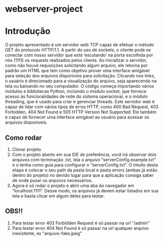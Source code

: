 # webserver-project

# Introdução

O projeto apresentado é um servidor web TCP capaz de efetuar o método GET do protocolo HTTP/1.1. A partir do uso de sockets, o cliente pode se conectar com nosso servidor que está ‘escutando’ na porta escolhida por nós (1111) os requests realizados pelos clients. Ao inicializar o servidor, como não houve requisições solicitando algum arquivo, ele retorna por padrão um HTML que tem como objetivo prover uma interface amigável para seleção dos arquivos disponíveis para solicitação. Clicando nos links, o usuário é direcionado para a visualização do arquivo, seja aparecendo na tela ou baixando no seu computador.
O código começa importando vários módulos e bibliotecas Python, incluindo o módulo socket, que fornece acesso às funcionalidades de rede do sistema operacional, e o módulo threading, que é usado para criar e gerenciar threads.
Este servidor web é capaz de lidar com vários tipos de erros HTTP, como 400 Bad Request, 403 Forbidden, 404 Not Found e 505 HTTP Version Not Supported. Ele também é capaz de fornecer uma interface amigável ao usuário para acessar os arquivos disponíveis.

## Como rodar
1. Clonar projeto.
2. Com o projeto aberto em sua IDE de preferência, você irá observar dois arquivos com terminação .txt, leia o arquivo “serverConfig.example.txt” e o tenha como guia para configurar o “serverConfig.txt”. O intuito desta etapa é colocar o seu path da pasta local e pasta errors (ambas já estão dentro do projeto) no devido lugar para que a aplicação consiga saber de onde puxar os arquivos necessários.
3. Agora é só rodar o projeto e abrir uma aba do navegador em “localhost:1111”. Desse modo, os arquivos já devem estar listados em sua tela e basta clicar em algum deles para testar.

## OBS!!
1. Para testar error 403 Forbidden Request é só passar na url "/admin"
2. Para testar error 404 Not Found é só passar na url qualquer arquivo inexistente, ex "arquivo-fake.jpeg"
